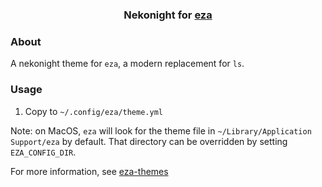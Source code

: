 <h3 align="center">
	Nekonight for <a href="https://github.com/eza-community/eza">eza</a>
</h3>

### About

A nekonight theme for `eza`, a modern replacement for `ls`.

### Usage

1. Copy to `~/.config/eza/theme.yml`

Note: on MacOS, `eza` will look for the theme file in `~/Library/Application Support/eza` by default. That directory can be overridden by setting `EZA_CONFIG_DIR`.

For more information, see [eza-themes](https://github.com/eza-community/eza-themes)
